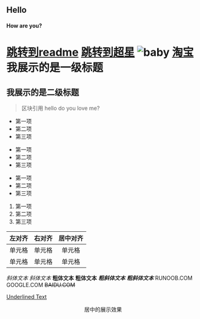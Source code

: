 ## Hello
#### How are you?
[跳转到readme](README.md)
[跳转到超星](https://mooc1-2.chaoxing.com)
![baby](https://user-images.githubusercontent.com/83060369/115897982-9f9bd280-a48f-11eb-962d-8fd07cac03cc.jpg)
[淘宝](https://img.alicdn.com/imgextra/i1/O1CN01BLGu5R1x2NXhg1b3B_!!6000000006385-0-tps-350-280.jpg)
我展示的是一级标题
=================
我展示的是二级标题
-----------------
> 区块引用
> hello 
> do  you love me? 

* 第一项
* 第二项
* 第三项

+ 第一项
+ 第二项
+ 第三项

- 第一项
- 第二项
- 第三项
1. 第一项
2. 第二项
3. 第三项  


| 左对齐 | 右对齐 | 居中对齐 |
| :-----| ----: | :----: |
| 单元格 | 单元格 | 单元格 |
| 单元格 | 单元格 | 单元格 |


*斜体文本*
_斜体文本_
**粗体文本**
__粗体文本__
***粗斜体文本***
___粗斜体文本___
RUNOOB.COM
GOOGLE.COM
~~BAIDU.COM~~

<u>Underlined Text</u>  

<center>居中的展示效果</center>
